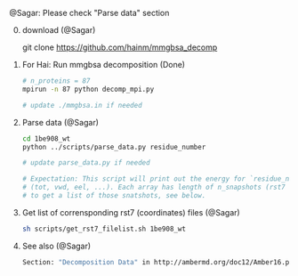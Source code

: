 @Sagar: Please check "Parse data" section

0. download (@Sagar)

    git clone https://github.com/hainm/mmgbsa_decomp

1. For Hai: Run mmgbsa decomposition (Done)

    ```bash
    # n_proteins = 87
    mpirun -n 87 python decomp_mpi.py

    # update ./mmgbsa.in if needed
    ```

2. Parse data (@Sagar)

    ```bash
    cd 1be908_wt
    python ../scripts/parse_data.py residue_number
    
    # update parse_data.py if needed

    # Expectation: This script will print out the energy for `residue_number` for each component
    # (tot, vwd, eel, ...). Each array has length of n_snapshots (rst7 files)
    # to get a list of those snatshots, see below.
    ```

3. Get list of corrensponding rst7 (coordinates) files (@Sagar)
    
    ```bash
    sh scripts/get_rst7_filelist.sh 1be908_wt
    ```

4. See also (@Sagar)

    ```bash
    Section: "Decomposition Data" in http://ambermd.org/doc12/Amber16.pdf (page 675)
    ```
